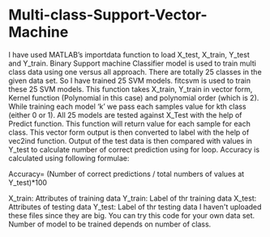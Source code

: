 # Multi-class-Support-Vector-Machine
I have used MATLAB’s importdata function to load X_test, X_train, Y_test and Y_train. Binary Support machine Classifier model is used to train multi class data using one versus all approach. There are totally 25 classes in the given data set. So I have trained 25 SVM models. fitcsvm is used to train these 25 SVM models. This function takes X_train, Y_train in vector form, Kernel function (Polynomial in this case) and polynomial order (which is 2).  While training each model ‘k’ we pass each samples value for kth class (either 0 or 1). All 25 models are tested against X_Test with the help of Predict function. This function will return value for each sample for each class. This vector form output is then converted to label with the help of vec2ind function. Output of the test data is then compared with values in Y_test to calculate number of correct prediction using for loop. Accuracy is calculated using following formulae:

  Accuracy= (Number of correct predictions / total numbers of values at Y_test)*100

X_train: Attributes of training data
Y_train: Label of thr training data
X_test: Attributes of testing data
Y_test: Label of thr testing data
I haven't uploaded these files since they are big. You can try this code for your own data set. Number of model to be trained depends on number of class.
